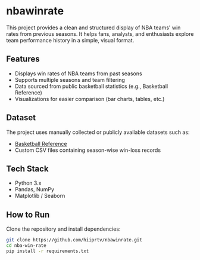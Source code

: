 # nbawinrate
This project provides a clean and structured display of NBA teams' win rates from previous seasons. It helps fans, analysts, and enthusiasts explore team performance history in a simple, visual format.

##  Features

- Displays win rates of NBA teams from past seasons
- Supports multiple seasons and team filtering
- Data sourced from public basketball statistics (e.g., Basketball Reference)
- Visualizations for easier comparison (bar charts, tables, etc.)

##  Dataset

The project uses manually collected or publicly available datasets such as:
- [Basketball Reference](https://www.basketball-reference.com/)
- Custom CSV files containing season-wise win-loss records
  

##  Tech Stack

- Python 3.x
- Pandas, NumPy
- Matplotlib / Seaborn

##  How to Run

Clone the repository and install dependencies:

```bash
git clone https://github.com/hiiprtv/nbawinrate.git
cd nba-win-rate
pip install -r requirements.txt
